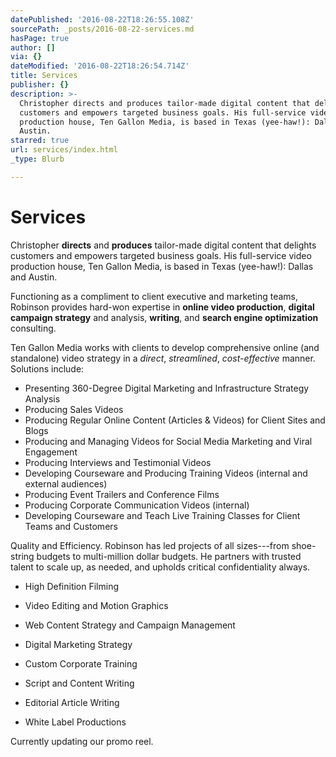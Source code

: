```yaml
---
datePublished: '2016-08-22T18:26:55.108Z'
sourcePath: _posts/2016-08-22-services.md
hasPage: true
author: []
via: {}
dateModified: '2016-08-22T18:26:54.714Z'
title: Services
publisher: {}
description: >-
  Christopher directs and produces tailor-made digital content that delights
  customers and empowers targeted business goals. His full-service video
  production house, Ten Gallon Media, is based in Texas (yee-haw!): Dallas and
  Austin.
starred: true
url: services/index.html
_type: Blurb

---
```

# Services

Christopher **directs** and **produces** tailor-made digital content that delights customers and empowers targeted business goals. His full-service video production house, Ten Gallon Media, is based in Texas (yee-haw!): Dallas and Austin.

Functioning as a compliment to client executive and marketing teams, Robinson provides hard-won expertise in **online video production**, **digital campaign strategy** and analysis, **writing**, and **search engine optimization** consulting.

Ten Gallon Media works with clients to develop comprehensive online (and standalone) video strategy in a _direct_, _streamlined_, _cost-effective_ manner. Solutions include:

* Presenting 360-Degree Digital Marketing and Infrastructure Strategy Analysis
* Producing Sales Videos
* Producing Regular Online Content (Articles & Videos) for Client Sites and Blogs
* Producing and Managing Videos for Social Media Marketing and Viral Engagement
* Producing Interviews and Testimonial Videos
* Developing Courseware and Producing Training Videos (internal and external audiences)
* Producing Event Trailers and Conference Films
* Producing Corporate Communication Videos (internal)
* Developing Courseware and Teach Live Training Classes for Client Teams and Customers

Quality and Efficiency. Robinson has led projects of all sizes---from shoe-string budgets to multi-million dollar budgets. He partners with trusted talent to scale up, as needed, and upholds critical confidentiality always.

* High Definition Filming
* Video Editing and Motion Graphics
* Web Content Strategy and Campaign Management
* Digital Marketing Strategy

* Custom Corporate Training
* Script and Content Writing
* Editorial Article Writing
* White Label Productions

Currently updating our promo reel.